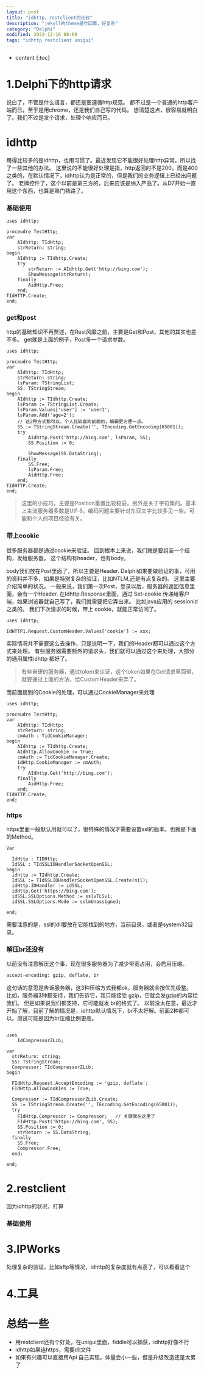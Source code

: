 ```yaml
---
layout: post
title: "idhttp，restclient的比较"
description: "jekyll的theme是咋回事，好复杂"
category: "Delphi"
modified: 2022-12-16 00:09
tags: "idhttp restclient unigui"
---
```

* content
{:toc}

# 1.Delphi下的http请求


说白了，不管是什么语言，都还是要遵循http规范。
都不过是一个普通的http客户端而已，至于是用chrome，还是我们自己写的代码。
想清楚这点，很容易就明白了。我们不过是发个请求，处理个响应而已。

# idhttp
用得比较多的是idhttp，也用习惯了。最近发现它不能很好处理http异常。所以找了一些其他的办法。
这里说的不能很好处理是指，http返回的不是200，而是400之类的，在默认情况下，idhttp认为是正常的，但是我们的业务逻辑上已经出问题了。
老牌控件了，这个以前是第三方的，后来应该是纳入产品了。从D7开始一直用这个东西，也算是熟门熟路了。

### 基础使用

``` Delphi
uses idhttp;

proceudre TestHttp;
var
    AIdhttp: TIdHttp;
    strReturn: string;
begin
    AIdhttp := TIdhttp.Create;
    try
        strReturn := AIdhttp.Get('http://bing.com');
        ShowMessage(strReturn);
    finally
        AidHttp.Free;
    end;
TIdHTTP.Create;
end;

```

### get和post

http的基础知识不再赘述，在Rest风靡之前，主要是Get和Post，其他的其实也差不多。
get就是上面的例子，Post多一个请求参数。

``` Delphi
uses idhttp;

proceudre TestHttp;
var
    AIdhttp: TIdHttp;
    strReturn: string;
    lsParam: TStringList;
    SS: TStringStream;
begin
    AIdhttp := TIdhttp.Create;
    lsParam := TStringList.Create;
    lsParam.Values['user'] := 'user1';
    lsParam.Add('age=2');
    // 这2种方式都可以，个人比较喜欢前面的，编辑更方便一点。
    SS := TStringStream.Create('', TEncoding.GetEncoding(65001));
    try
        AIdhttp.Post('http://bing.com', lsParam, SS);
        SS.Position := 0;

        ShowMessage(SS.DataString);
    finally
        SS.Free;
        lsParam.Free;
        AidHttp.Free;
    end;
TIdHTTP.Create;
end;

```

> 这里的小技巧，主要是Position重置比较稳妥。另外是关于字符集的。基本上主流服务器多数是Utf-8，编码问题主要针对东亚文字比较多见一些。可能和个人的项目经验有关。

### 带上cookie
很多服务器都是通过cookie来验证。
回到根本上来说，我们就是要组装一个结构，发给服务器。
这个结构有header，也有body。

body我们放在Post里面了，所以主要是Header.
Delphi如果要做验证的事，可用的资料并不多，如果是特别复杂的验证，比如NTLM,还是有点复杂的。
这里主要介绍简单的状况。
一般来说，我们第一次Post，登录以后，服务器的返回信息里面，会有一个Header.
在Idhttp.Response里面，通过 Set-cookie 传递给客户端，如果浏览器就自己写了，我们就需要把它弄出来。
比如java应用的  sessionid 之类的。
我们下次请求的时候，带上 cookie，就能正常访问了。

``` Delphi
uses idhttp;

IdHTTP1.Request.CustomHeader.Values['cookie'] := xxx;

```

实际情况并不需要这么去操作，只是说明一下，我们的Header都可以通过这个方式来处理。
有些服务器需要额外的请求头，我们就可以通过这个来处理，大部分的通用属性idhttp 都好了。

> 有些自研的服务器，通过token来认证，这个token如果在Get请求里面带，就要通过上面的方法，给CustomHeader来弄了。

而前面提到的Cookie的处理，可以通过CookieManager来处理
``` Delphi
uses idhttp;

proceudre TestHttp;
var
    AIdhttp: TIdHttp;
    strReturn: string;
    cmAuth : TidCookieManager;
begin
    AIdhttp := TIdhttp.Create;
    AIdhttp.AllowCookie := True;
    cmAuth := TidCookieManager.Create;
    idHttp.CookieManager := cmAuth;
    try
        AIdhttp.Get('http://bing.com');
    finally
        AidHttp.Free;
    end;
TIdHTTP.Create;
end;

```

### https
https里面一般默认用就可以了，很特殊的情况才需要设置ssl的版本。也就是下面的Method。
``` Delphi
Var
  
  IdHttp : TIDHttp;
  IdSSL : TIdSSLIOHandlerSocketOpenSSL;
begin
  idhttp := TIdhttp.Create;
  IdSSL := TIdSSLIOHandlerSocketOpenSSL.Create(nil);
  idHttp.IOHandler := idSSL;
  idHttp.Get('https://bing.com');
  idSSL.SSLOptions.Method := sslvTLSv1;
  idSSL.SSLOptions.Mode := sslmUnassigned;
  
end;
```  

需要注意的是，ssl的dll要放在它能找到的地方，当前目录，或者是system32目录。


### 解压br还没有
以前没有注意解压这个事，现在很多服务器为了减少带宽占用，会启用压缩。
``` bash
accept-encoding: gzip, deflate, br
```
这句话的意思是告诉服务器，这3种压缩方式我都ok，服务器就会按优先级整。
比如，服务器3种都支持，我们告诉它，我只能接受 gzip，它就会发gzip的内容给我们。
但是如果说我们都支持，它可能就发 br的格式了。
以前没太在意，最近才开始了解，目前了解的情况是，idhttp默认情况下，br不太好解。前面2种都可以。测试可能是因为br压缩比例更高。

``` Delphi

uses
    IdCompressorZLib;

var
  strReturn: string;
  SS: TStringStream;
  Compressor: TIdCompressorZLib;
begin

  FIdHttp.Request.AcceptEncoding := 'gzip, deflate';
  FIdHttp.AllowCookies := True;

  Compressor := TIdCompressorZLib.Create;
  SS := TStringStream.Create('', TEncoding.GetEncoding(65001));
  try
    FIdHttp.Compressor := Compressor;   // 关键就在这里了
    FIdHttp.Post('https://bing.com', SS);
    SS.Position := 0;
    strReturn := SS.DataString;
  finally
    SS.Free;
    Compressor.Free;
  end;

end;

```



# 2.restclient
因为idhttp的状况，打算

### 基础使用

# 3.IPWorks

处理复杂的验证，比如sftp等情况，idhttp的复杂度就有点高了，可以看看这个


# 4.工具


# 总结一些
* 用restclient还有个好处，在unigui里面，fiddle可以捕获，idhttp好像不行
* idhttp如果连https，需要dll文件
* 如果有兴趣可以直接用Api 自己实现，体量会小一些，但是升级改造还是太累了
